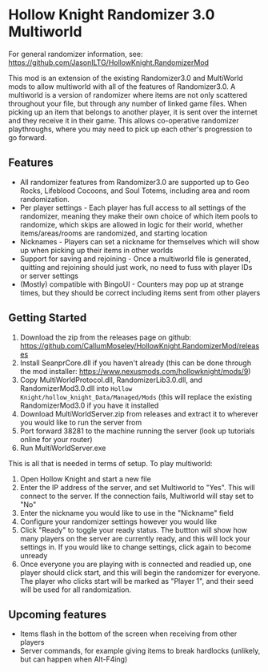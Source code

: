# Hollow Knight Randomizer 3.0 Multiworld

For general randomizer information, see: https://github.com/JasonILTG/HollowKnight.RandomizerMod

This mod is an extension of the existing Randomizer3.0 and MultiWorld mods to allow multiworld with all of the features of Randomizer3.0. A multiworld is a version of randomizer where items are not only scattered throughout your file, but through any number of linked game files. When picking up an item that belongs to another player, it is sent over the internet and they receive it in their game. This allows co-operative randomizer playthroughs, where you may need to pick up each other's progression to go forward.

## Features
- All randomizer features from Randomizer3.0 are supported up to Geo Rocks, Lifeblood Cocoons, and Soul Totems, including area and room randomization.
- Per player settings - Each player has full access to all settings of the randomizer, meaning they make their own choice of which item pools to randomize, which skips are allowed in logic for their world, whether items/areas/rooms are randomized, and starting location
- Nicknames - Players can set a nickname for themselves which will show up when picking up their items in other worlds
- Support for saving and rejoining - Once a multiworld file is generated, quitting and rejoining should just work, no need to fuss with player IDs or server settings
- (Mostly) compatible with BingoUI - Counters may pop up at strange times, but they should be correct including items sent from other players

## Getting Started
1. Download the zip from the releases page on github: https://github.com/CallumMoseley/HollowKnight.RandomizerMod/releases
2. Install SeanprCore.dll if you haven't already (this can be done through the mod installer: https://www.nexusmods.com/hollowknight/mods/9)
3. Copy MultiWorldProtocol.dll, RandomizerLib3.0.dll, and RandomizerMod3.0.dll into `Hollow Knight/hollow_knight_Data/Managed/Mods` (this will replace the existing RandomizerMod3.0 if you have it installed
4. Download MultiWorldServer.zip from releases and extract it to wherever you would like to run the server from
5. Port forward 38281 to the machine running the server (look up tutorials online for your router)
6. Run MultiWorldServer.exe

This is all that is needed in terms of setup. To play multiworld:

1. Open Hollow Knight and start a new file
2. Enter the IP address of the server, and set Multiworld to "Yes". This will connect to the server. If the connection fails, Multiworld will stay set to "No"
3. Enter the nickname you would like to use in the "Nickname" field
4. Configure your randomizer settings however you would like
5. Click "Ready" to toggle your ready status. The buttton will show how many players on the server are currently ready, and this will lock your settings in. If you would like to change settings, click again to become unready
6. Once everyone you are playing with is connected and readied up, one player should click start, and this will begin the randomizer for everyone. The player who clicks start will be marked as "Player 1", and their seed will be used for all randomization.

## Upcoming features
- Items flash in the bottom of the screen when receiving from other players
- Server commands, for example giving items to break hardlocks (unlikely, but can happen when Alt-F4ing)
